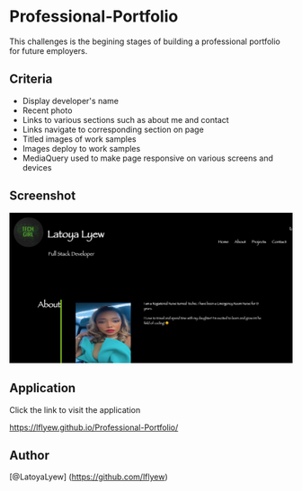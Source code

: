 # Professional-Portfolio

This challenges is the begining stages of building a professional portfolio for future employers.

## Criteria

* Display developer's name
* Recent photo
* Links to various sections such as about me and contact
* Links navigate to corresponding section on page
* Titled images of work samples
* Images deploy to work samples
* MediaQuery used to make page responsive on various screens and devices

## Screenshot

![Screenshot](./assets/images/2022-11-10_15-58-39.png)

## Application

Click the link to visit the application

https://lflyew.github.io/Professional-Portfolio/


## Author
[@LatoyaLyew] (https://github.com/lflyew)
